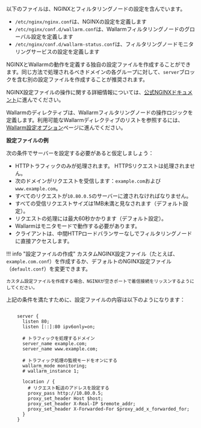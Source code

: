 以下のファイルは、NGINXとフィルタリングノードの設定を含んでいます。

* `/etc/nginx/nginx.conf`は、NGINXの設定を定義します
* `/etc/nginx/conf.d/wallarm.conf`は、Wallarmフィルタリングノードのグローバル設定を定義します
* `/etc/nginx/conf.d/wallarm-status.conf`は、フィルタリングノードモニタリングサービスの設定を定義します

NGINXとWallarmの動作を定義する独自の設定ファイルを作成することができます。同じ方法で処理されるべきドメインの各グループに対して、`server`ブロックを含む別の設定ファイルを作成することが推奨されます。

NGINX設定ファイルの操作に関する詳細情報については、[公式NGINXドキュメント](https://nginx.org/en/docs/beginners_guide.html)に進んでください。

Wallarmのディレクティブは、Wallarmフィルタリングノードの操作ロジックを定義します。利用可能なWallarmディレクティブのリストを参照するには、[ Wallarm設定オプション](configure-parameters-en.ja.md)ページに進んでください。

**設定ファイルの例**

次の条件でサーバーを設定する必要があると仮定しましょう：
* HTTPトラフィックのみが処理されます。 HTTPSリクエストは処理されません。
* 次のドメインがリクエストを受信します：`example.com`および`www.example.com`。
* すべてのリクエストが`10.80.0.5`のサーバーに渡されなければなりません。
* すべての受信リクエストサイズは1MB未満と見なされます（デフォルト設定）。
* リクエストの処理には最大60秒かかります（デフォルト設定）。
* Wallarmはモニタモードで動作する必要があります。
* クライアントは、中間HTTPロードバランサーなしでフィルタリングノードに直接アクセスします。

!!! info "設定ファイルの作成"
    カスタムNGINX設定ファイル（たとえば、`example.com.conf`）を作成するか、デフォルトのNGINX設定ファイル（`default.conf`）を変更できます。

    カスタム設定ファイルを作成する場合、NGINXが空きポートで着信接続をリッスンするようにしてください。

上記の条件を満たすために、設定ファイルの内容は以下のようになります：

```

    server {
      listen 80;
      listen [::]:80 ipv6only=on;

      # トラフィックを処理するドメイン
      server_name example.com; 
      server_name www.example.com;

      # トラフィック処理の監視モードをオンにする
      wallarm_mode monitoring; 
      # wallarm_instance 1;

      location / {
        # リクエスト転送のアドレスを設定する
        proxy_pass http://10.80.0.5; 
        proxy_set_header Host $host;
        proxy_set_header X-Real-IP $remote_addr;
        proxy_set_header X-Forwarded-For $proxy_add_x_forwarded_for;
      }
    }

```